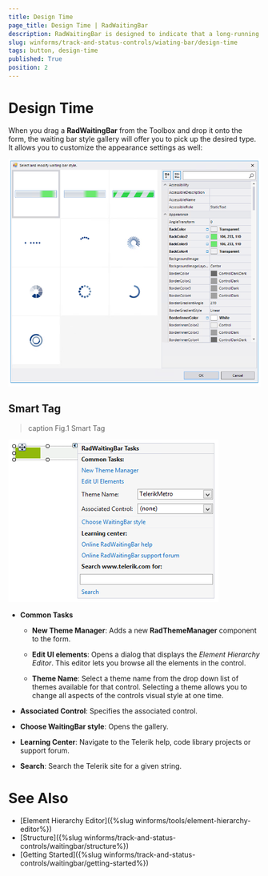 ```yaml
---
title: Design Time
page_title: Design Time | RadWaitingBar
description: RadWaitingBar is designed to indicate that a long-running operation with indeterminate  length is undergoing.
slug: winforms/track-and-status-controls/wiating-bar/design-time
tags: button, design-time
published: True
position: 2 
---
```


# Design Time

When you drag a __RadWaitingBar__ from the Toolbox and drop it onto the form, the waiting bar style gallery will offer you to pick up the desired type. It allows you to customize the appearance settings as well:

![track-and-status-controls-waiting-bar-design-time 001](images/track-and-status-controls-waiting-bar-design-time001.png)

## Smart Tag

>caption Fig.1 Smart Tag

![track-and-status-controls-waiting-bar-design-time 002](images/track-and-status-controls-waiting-bar-design-time002.png)

* __Common Tasks__

	* __New Theme Manager__: Adds a new __RadThemeManager__ component to the form.

	* __Edit UI elements__: Opens a dialog that displays the *Element Hierarchy Editor*. This editor lets you browse all the elements in the control.

	* __Theme Name__: Select a theme name from the drop down list of themes available for that control. Selecting a theme allows you to change all aspects of the controls visual style at one time.
	
* __Associated Control__: Specifies the associated control.

* __Choose WaitingBar style__: Opens the gallery.

* __Learning Center__: Navigate to the Telerik help, code library projects or support forum.

* __Search__: Search the Telerik site for a given string.

# See Also

* [Element Hierarchy Editor]({%slug winforms/tools/element-hierarchy-editor%})
* [Structure]({%slug winforms/track-and-status-controls/waitingbar/structure%})	
* [Getting Started]({%slug winforms/track-and-status-controls/waitingbar/getting-started%})	


